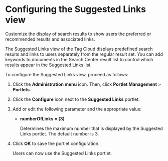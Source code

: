 # Configuring the Suggested Links view

Customize the display of search results to show users the preferred or recommended results and associated links.

The Suggested Links view of the Tag Cloud displays predefined search results and links to users separately from the regular result set. You can add keywords to documents in the Search Center result list to control which results appear in the Suggested Links list.

To configure the Suggested Links view, proceed as follows:

1.  Click the **Administration menu** icon. Then, click **Portlet Management** \> **Portlets**.

2.  Click the **Configure** icon next to the **Suggested Links** portlet.

3.  Add or edit the following parameter and the appropriate value:

    -   **numberOfLinks = \(3\)**

        Determines the maximum number that is displayed by the Suggested Links portlet. The default number is 3.

4.  Click **OK** to save the portlet configuration.

    Users can now use the Suggested Links portlet.



